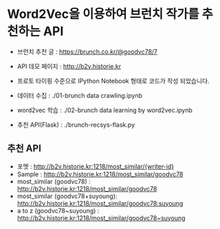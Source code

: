 # Word2Vec을 이용하여 브런치 작가를 추천하는 API 

* 브런치 추천 글 : https://brunch.co.kr/@goodvc78/7
* API 데모 페이지 : http://b2v.historie.kr

* 프로토 타이핑 수준으로 IPython Notebook 형태로 코드가 작성 되었습니다. 
* 데이터 수집 : ./01-brunch data crawling.ipynb 
* word2vec 학습 : ./02-brunch data learning by word2vec.ipynb
* 추천 API(Flask) : ./brunch-recsys-flask.py

## 추천 API
* 포멧 : http://b2v.historie.kr:1218/most_similar/{writer-id}
* Sample : http://b2v.historie.kr:1218/most_similar/goodvc78
 * most_similar (goodvc78) : http://b2v.historie.kr:1218/most_similar/goodvc78
 * most_similar (goodvc78+suyoung): http://b2v.historie.kr:1218/most_similar/goodvc78:suyoung
 * a to z (goodvc78~suyoung) : http://b2v.historie.kr:1218/most_similar/goodvc78~suyoung
